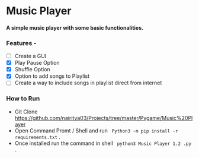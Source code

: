 # Music Player
#### A simple music player with some basic functionalities.

### Features -

- [ ] Create a GUI 
- [x] Play Pause Option
- [x] Shuffle Option
- [x] Option to add songs to Playlist 
- [ ] Create a way to include songs in playlist direct from internet

### How to Run
- Git Clone https://github.com/nairitya03/Projects/tree/master/Pygame/Music%20Player
- Open Command Promt / Shell and run ``` Python3 -m pip install -r requirements.txt``` .
- Once installed run the command in shell ``` python3 Music Player 1.2 .py``` .
